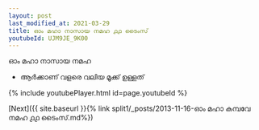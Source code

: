 ```yaml
---
layout: post
last_modified_at: 2021-03-29
title: ഓം മഹാ നാസായ നമഹ ൧൧ ടൈംസ്
youtubeId: UJM9JE_9K00
---
```

 
 
 ഓം മഹാ നാസായ നമഹ 
 
 -  ആർക്കാണ് വളരെ വലിയ മൂക്ക് ഉള്ളത് 
 
  
 
  
 
 
 
 
 
 


{% include youtubePlayer.html id=page.youtubeId %}
 
[Next]({{ site.baseurl }}{% link  split1/_posts/2013-11-16-ഓം മഹാ കമ്പവേ നമഹ ൧൧ ടൈംസ്.md%})
 

